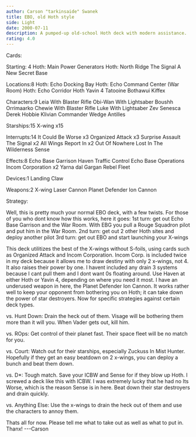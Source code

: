 ```yaml
---
author: Carson "tarkinsaide" Swanek
title: EBO, old Hoth style
side: Light
date: 2000-07-11
description: A pumped-up old-school Hoth deck with modern assistance.
rating: 4.0
---
```

Cards: 

Starting: 4
Hoth: Main Power Generators
Hoth: North Ridge
The Signal
A New Secret Base

Locations:8
Hoth: Echo Docking Bay
Hoth: Echo Command Center (War Room)
Hoth: Echo Corridor
Hoth
Yavin 4
Tatooine
Bothawui
Kiffex

Characters:9
Leia With Blaster Rifle
Obi-Wan With Lightsaber
Boushh
Orrimaarko
Chewie With Blaster Rifle
Luke With Lightsaber
Zev Senesca
Derek Hobbie Klivian
Commander Wedge Antilles

Starships:15
X-wing x15

Interrupts:14
It Could Be Worse x3
Organized Attack x3
Surprise Assault
The Signal x2
All Wings Report In x2
Out Of Nowhere
Lost In The Wilderness
Sense

Effects:8
Echo Base Garrison
Haven
Traffic Control
Echo Base Operations
Incom Corporation x2
Yarna dal Gargan
Rebel Fleet

Devices:1
Landing Claw

Weapons:2
X-wing Laser Cannon
Planet Defender Ion Cannon

Strategy: 

Well, this is pretty much your normal EBO deck, with a few twists.  For those of you who dont know how this works, here it goes:
1st turn: get out Echo Base Garrison and the War Room.	With EBG you pull a Rouge Squadron pilot and put him in the War Room.
2nd turn: get out 2 other Hoth sites and deploy another pilot
3rd turn: get out EBO and start launching your X-wings

This deck utilitizes the best of the X-wings without S-foils, using cards such as Organized Attack and Incom Corporation.  Incom Corp. is included twice in my deck because it allows me to draw destiny with only 2 x-wings, not 4.  It also raises their power by one.  I havent included any drain 3 systems because I cant pull them and I dont want 0s floating around.  Use Haven at either Hoth or Yavin 4, depending on where you need it most.  I have an underused weapon in here, the Planet Defender Ion Cannon.  It works rather well to keep your opponent from bothering you on Hoth; it can take down the power of star destroyers.  Now for specific strategies against certain deck types.

vs. Hunt Down: Drain the heck out of them.  Visage will be bothering them more than it will you.  When Vader gets out, kill him.

vs. ROps: Get control of their planet fast.  Their space fleet will be no match for you.

vs. Court: Watch out for their starships, especially Zuckuss In Mist Hunter.  Hopefully if they get an easy beatdown on 2 x-wings, you can deploy a bunch and beat them down.

vs. D*: Tough match.  Save your ICBW and Sense for if they blow up Hoth.  I screwed a deck like this with ICBW.  I was extremely lucky that he had no Its Worse, which is the reason Sense is in here.	Beat down their star destroyers and drain quickly.

vs. Anything Else: Use the x-wings to drain the heck out of them and use the characters to annoy them.

Thats all for now.  Please tell me what to take out as well as what to put in.
Thanx!
---Carson